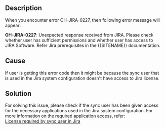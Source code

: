 ## Description

When you encounter error OH-JIRA-0227, then following error message will appear:

 **OH-JIRA-0227**: Unexpected response received from JIRA. Please check whether user has sufficient permissions and whether user has access to JIRA Software. Refer Jira prerequisites in the {{SITENAME}} documentation.

## Cause

If user is getting this error code then it might be because the sync user that is used in the Jira system configuration doesn't have access to Jira license.

## Solution

For solving this issue, please check if the sync user has been given access for the necessary applications used in the Jira system configuration. For more information on the required application access, refer:  
[License required by sync user in Jira](../../../../connectors/jira.md#licenses-required)

